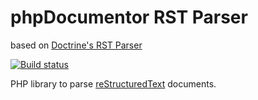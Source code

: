 # phpDocumentor RST Parser

based on [Doctrine's RST Parser](https://www.doctrine-project.org/projects/rst-parser.html)

[![Build status](https://travis-ci.org/doctrine/rst-parser.svg?branch=master)](https://travis-ci.org/doctrine/rst-parser)

PHP library to parse [reStructuredText](https://en.wikipedia.org/wiki/ReStructuredText) documents.
